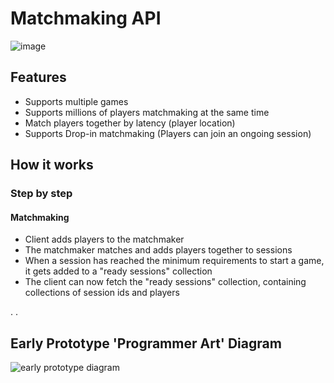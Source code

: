 # Matchmaking API

![image](https://user-images.githubusercontent.com/17746816/199473072-dbff4558-a468-49ca-a09c-38ceb4bcb9e4.png)




## Features

- Supports multiple games
- Supports millions of players matchmaking at the same time
- Match players together by latency (player location)
- Supports Drop-in matchmaking (Players can join an ongoing session)


## How it works

### Step by step

#### Matchmaking

- Client adds players to the matchmaker
- The matchmaker matches and adds players together to sessions
- When a session has reached the minimum requirements to start a game, it gets added to a "ready sessions" collection
- The client can now fetch the "ready sessions" collection, containing collections of session ids and players

.
.

## Early Prototype 'Programmer Art' Diagram

![early prototype diagram](https://user-images.githubusercontent.com/17746816/197418742-647a11e6-1ca4-4763-993f-ae68476cb3b9.png)
